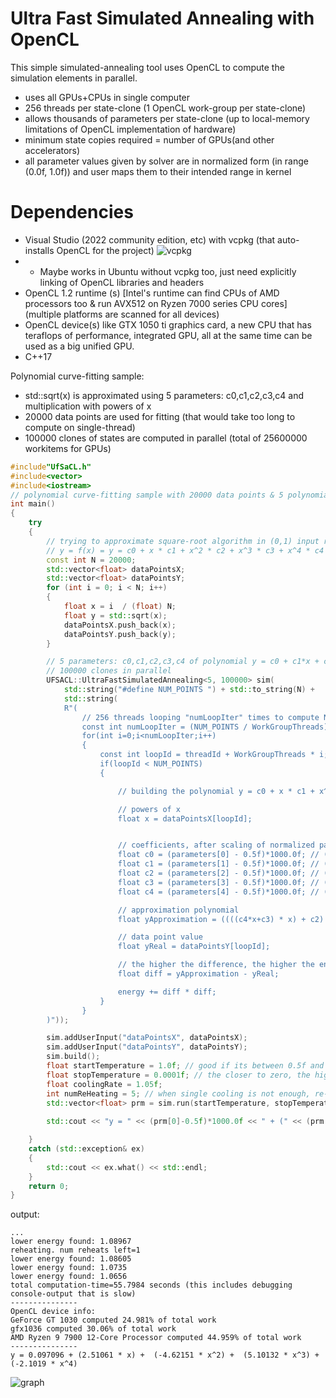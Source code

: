 # Ultra Fast Simulated Annealing with OpenCL

This simple simulated-annealing tool uses OpenCL to compute the simulation elements in parallel.

- uses all GPUs+CPUs in single computer
- 256 threads per state-clone (1 OpenCL work-group per state-clone)
- allows thousands of parameters per state-clone (up to local-memory limitations of OpenCL implementation of hardware)
- minimum state copies required = number of GPUs(and other accelerators)
- all parameter values given by solver are in normalized form (in range (0.0f, 1.0f)) and user maps them to their intended range in kernel

# Dependencies

- Visual Studio (2022 community edition, etc) with vcpkg (that auto-installs OpenCL for the project) ![vcpkg](https://github.com/tugrul512bit/libGPGPU/assets/23708129/4a064dcb-b967-478d-a15f-fc69f4e3e9ee)
- - Maybe works in Ubuntu without vcpkg too, just need explicitly linking of OpenCL libraries and headers
- OpenCL 1.2 runtime (s) [Intel's runtime can find CPUs of AMD processors too & run AVX512 on Ryzen 7000 series CPU cores] (multiple platforms are scanned for all devices)
- OpenCL device(s) like GTX 1050 ti graphics card, a new CPU that has teraflops of performance, integrated GPU, all at the same time can be used as a big unified GPU.
- C++17

Polynomial curve-fitting sample: 

- std::sqrt(x) is approximated using 5 parameters: c0,c1,c2,c3,c4 and multiplication with powers of x
- 20000 data points are used for fitting (that would take too long to compute on single-thread)
- 100000 clones of states are computed in parallel (total of 25600000 workitems for GPUs)

```C++
#include"UfSaCL.h"
#include<vector>
#include<iostream>
// polynomial curve-fitting sample with 20000 data points & 5 polynomial coefficients
int main()
{
    try
    {
        // trying to approximate square-root algorithm in (0,1) input range by a polynomial
        // y = f(x) = y = c0 + x * c1 + x^2 * c2 + x^3 * c3 + x^4 * c4
        const int N = 20000;
        std::vector<float> dataPointsX;
        std::vector<float> dataPointsY;
        for (int i = 0; i < N; i++)
        {
            float x = i  / (float) N;
            float y = std::sqrt(x);
            dataPointsX.push_back(x);
            dataPointsY.push_back(y);
        }

        // 5 parameters: c0,c1,c2,c3,c4 of polynomial y = c0 + c1*x + c2*x^2 + c3*x^3 + c4*x^4
        // 100000 clones in parallel
        UFSACL::UltraFastSimulatedAnnealing<5, 100000> sim(
            std::string("#define NUM_POINTS ") + std::to_string(N) + 
            std::string(
            R"(
                // 256 threads looping "numLoopIter" times to compute NUM_POINTS data points error (energy)
                const int numLoopIter = (NUM_POINTS / WorkGroupThreads) + 1;
                for(int i=0;i<numLoopIter;i++)
                {
                    const int loopId = threadId + WorkGroupThreads * i;
                    if(loopId < NUM_POINTS)
                    {

                        // building the polynomial y = c0 + x * c1 + x^2 * c2 + x^3 * c3 + x^4 * c4

                        // powers of x
                        float x = dataPointsX[loopId];


                        // coefficients, after scaling of normalized parameters
                        float c0 = (parameters[0] - 0.5f)*1000.0f; // (-500,+500) range
                        float c1 = (parameters[1] - 0.5f)*1000.0f; // (-500,+500) range
                        float c2 = (parameters[2] - 0.5f)*1000.0f; // (-500,+500) range
                        float c3 = (parameters[3] - 0.5f)*1000.0f; // (-500,+500) range
                        float c4 = (parameters[4] - 0.5f)*1000.0f; // (-500,+500) range

                        // approximation polynomial
                        float yApproximation = ((((c4*x+c3) * x) + c2) * x + c1) * x + c0;

                        // data point value
                        float yReal = dataPointsY[loopId];

                        // the higher the difference, the higher the energy
                        float diff = yApproximation - yReal;

                        energy += diff * diff;
                    }
                }
        )"));

        sim.addUserInput("dataPointsX", dataPointsX);
        sim.addUserInput("dataPointsY", dataPointsY);
        sim.build();
        float startTemperature = 1.0f; // good if its between 0.5f and 1.0f
        float stopTemperature = 0.0001f; // the closer to zero, the higher the accuracy, the slower to solution
        float coolingRate = 1.05f;
        int numReHeating = 5; // when single cooling is not enough, re-start the process multiple times while keeping the best solution
        std::vector<float> prm = sim.run(startTemperature, stopTemperature, coolingRate, numReHeating,false,false,true);
        
        std::cout << "y = " << (prm[0]-0.5f)*1000.0f << " + (" << (prm[1] - 0.5f) * 1000.0f << " * x) + " << " (" << (prm[2] - 0.5f) * 1000.0f << " * x^2) + " << " (" << (prm[3] - 0.5f) * 1000.0f << " * x^3) + " << " (" << (prm[4] - 0.5f) * 1000.0f << " * x^4) "<< std::endl;

    }
    catch (std::exception& ex)
    {
        std::cout << ex.what() << std::endl;
    }
    return 0;
}
```

output:

```
...
lower energy found: 1.08967
reheating. num reheats left=1
lower energy found: 1.08605
lower energy found: 1.0735
lower energy found: 1.0656
total computation-time=55.7984 seconds (this includes debugging console-output that is slow)
---------------
OpenCL device info:
GeForce GT 1030 computed 24.981% of total work
gfx1036 computed 30.06% of total work
AMD Ryzen 9 7900 12-Core Processor computed 44.959% of total work
---------------
y = 0.097096 + (2.51061 * x) +  (-4.62151 * x^2) +  (5.10132 * x^3) +  (-2.1019 * x^4)
```
![graph](https://i.snipboard.io/LyHKOU.jpg)
